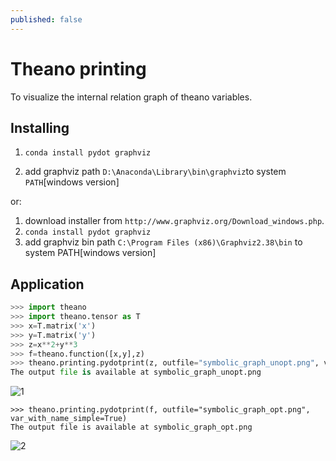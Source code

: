 ```yaml
---
published: false
---
```

# Theano printing 

To visualize the internal relation graph of theano variables.

## Installing

1. `conda install pydot graphviz`


2. add graphviz path `D:\Anaconda\Library\bin\graphviz`to system `PATH`[windows version]

or: 

1. download installer from `http://www.graphviz.org/Download_windows.php`.
2. `conda install pydot graphviz`
3. add graphviz bin path  `C:\Program Files (x86)\Graphviz2.38\bin` to system PATH[windows version]

## Application

```python
>>> import theano
>>> import theano.tensor as T
>>> x=T.matrix('x')
>>> y=T.matrix('y')
>>> z=x**2+y**3
>>> f=theano.function([x,y],z)
>>> theano.printing.pydotprint(z, outfile="symbolic_graph_unopt.png", var_with_name_simple=True)
The output file is available at symbolic_graph_unopt.png
```

![1]({{site.baseurl}}/_posts/464052-20170102160728659-841889442.png)

```
>>> theano.printing.pydotprint(f, outfile="symbolic_graph_opt.png", var_with_name_simple=True)
The output file is available at symbolic_graph_opt.png

```
![2]({{site.baseurl}}/_posts/464052-20170102160719566-849318595.png)

